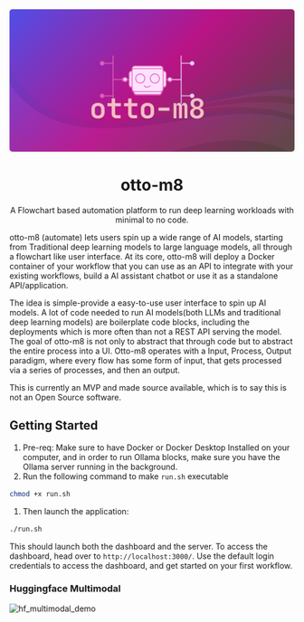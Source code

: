 <div>
    <div class='otto-logo-div' align="center" style="margin-bottom: 0px;">
        <img class='otto-logo' width='980px' src='docs/assets/otto-m8.png' style="border-radius: 5px;">
    </div>
    <h1 align="center">otto-m8</h1>
    <p align="center">A Flowchart based automation platform to run deep learning workloads with minimal to no code.</p>
    <p>otto-m8 (automate) lets users spin up a wide range of AI models, starting from Traditional deep learning models to large language models, all through a flowchart like user interface. At its core, otto-m8 will deploy a Docker container of your workflow that you can use as an API to integrate with your existing workflows, build a AI assistant chatbot or use it as a standalone API/application.</p>
    <p>The idea is simple-provide a easy-to-use user interface to spin up AI models. A lot of code needed to run AI models(both LLMs and traditional deep learning models)
    are boilerplate code blocks, including the deployments which is more often than not a REST API serving the model. The goal of otto-m8 is not only to abstract that through code
    but to abstract the entire process into a UI. Otto-m8 operates with a Input, Process, Output paradigm, where every flow has some form of input, that gets processed via a series of processes, and then an output.</p>
    <p>This is currently an MVP and made source available, which is to say this is not an Open Source software.</p>
</div>

## Getting Started

1. Pre-req: Make sure to have Docker or Docker Desktop Installed on your computer, and in order to run Ollama blocks, make sure you have the Ollama server running in the background.
2. Run the following command to make `run.sh` executable
```bash
chmod +x run.sh
```
1. Then launch the application:
```bash
./run.sh
```
This should launch both the dashboard and the server. To access the dashboard, head over to `http://localhost:3000/`. Use the default login credentials to access the dashboard, and get started on your first workflow.

### Huggingface Multimodal
![hf_multimodal_demo](https://farhan0167-otto-m8.s3.us-east-1.amazonaws.com/hf_multimodal.gif?X-Amz-Algorithm=AWS4-HMAC-SHA256&X-Amz-Content-Sha256=UNSIGNED-PAYLOAD&X-Amz-Credential=ASIA26EOLBHRSW5G3BCR%2F20241220%2Fus-east-1%2Fs3%2Faws4_request&X-Amz-Date=20241220T040442Z&X-Amz-Expires=300&X-Amz-Security-Token=IQoJb3JpZ2luX2VjEL3%2F%2F%2F%2F%2F%2F%2F%2F%2F%2FwEaCXVzLWVhc3QtMSJFMEMCICg%2FTmIvtoQ9J3HkhQrLzXitLegg%2Bq5eLm1ZQC604ZY7Ah8bxBnHcevzKlnNOh%2F1C6d2U8mQo9VMOlaIH%2BrAfZObKogDCIX%2F%2F%2F%2F%2F%2F%2F%2F%2F%2FwEQAhoMNzUxOTE3Nzk1ODExIgzhoUC8k7uSdFgJmLYq3AKsLe1Ka2kqgY3m%2BbQpD4HJ00l9IgDsCICko6By0XghIwTriqqTmeFabaH6saZzx8viMDdk%2FT9z8DIbntpEmJDvOV0jQIsvF0fWQIaCzvd%2Bu8AnTh0qP32Jgi28pR8Q4S39PUP2mWv2YSRjRMl%2FDERo6jxUCYqb0iKLauaNdvWelYy%2BgCo8aCppVS9LvWTXcwxPDhBE%2F5%2BprBlu92ZRAkGRiYczFoASJpGenoDsI9mrlmmP3yGsHOCh4H3Cn9Z1B%2B0q0mxSvPB1BeJp57FTfKpIU7HMl9RxeLWDjJJHVbZby4Bk2KsptkHCJIAbArG6wqIhogA6f59XHC0TRmChas8hZyCNRkypF0O%2FMBynOyoVYeHowLe26ZzDOyCwEVfWwRRDnn7%2BQnuqlCsg8NkxdcEcKO12gyj23imZykLFB3PqyjollFNyGTAhLDt2vGXpLQJno3Gvaj2vVqKuXNYw7saTuwY6tQLX6Ymvy7Qnsk5UAgDXOZWg6rFVMjtxtAOWCEXUMs9%2B98aaA2B6JKXWmhGrkyF%2F3i8pndC64GimEk%2BTD4z18Joety79%2B8aYe%2FajGrrtzoZay5LWn6%2FPBQV%2BayU9jTbfdF1%2BUT9id2O2lFhloZmz70z7MUa3%2BotNABFgVeQ1l8pkkM38ThzBY6ZaVwQogUj8o%2BGdz8s8ozqRFagEGqLZ8G8c%2BXRtYVL8WK%2Fy9bi4DgrZHdX085eufWQ2ILISeKd7Y471jR3qv3lwdQwBT6tJ8Gt0oP8m8YwmP08ijBv3IVLwKWg1CLLeW6mFPYDWM4pIK5MDigd5o1ckHO1Vp9dW5HAdQBI%2BgBZtu6CViImUEhke9BJbd2%2Fp355SI65e6Xbbr3uoHHlHEsuamhwTF%2Brh4q6GUvFVLtI%3D&X-Amz-Signature=f5acf9aa54eb0080f7fd4b5471d0138557b61ea52ac725826855d7f219160543&X-Amz-SignedHeaders=host&response-content-disposition=inline)